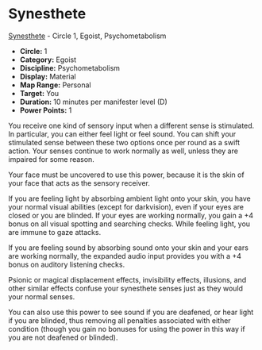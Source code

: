 # Synesthete

[Synesthete](/Psionics/S/Synesthete.md) - Circle 1, Egoist, Psychometabolism

- **Circle:** 1
- **Category:** Egoist
- **Discipline:** Psychometabolism
- **Display:** Material
- **Map Range:** Personal
- **Target:** You
- **Duration:** 10 minutes per manifester level (D)
- **Power Points:** 1

You receive one kind of sensory input when a different sense is stimulated. In particular, you can either feel light or feel sound. You can shift your stimulated sense between these two options once per round as a swift action. Your senses continue to work normally as well, unless they are impaired for some reason.

Your face must be uncovered to use this power, because it is the skin of your face that acts as the sensory receiver.

If you are feeling light by absorbing ambient light onto your skin, you have your normal visual abilities (except for darkvision), even if your eyes are closed or you are blinded. If your eyes are working normally, you gain a +4 bonus on all visual spotting and searching checks. While feeling light, you are immune to gaze attacks.

If you are feeling sound by absorbing sound onto your skin and your ears are working normally, the expanded audio input provides you with a +4 bonus on auditory listening checks.

Psionic or magical displacement effects, invisibility effects, illusions, and other similar effects confuse your synesthete senses just as they would your normal senses.

You can also use this power to see sound if you are deafened, or hear light if you are blinded, thus removing all penalties associated with either condition (though you gain no bonuses for using the power in this way if you are not deafened or blinded).
